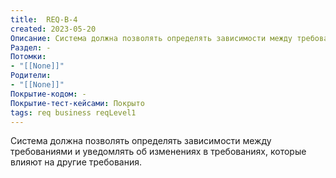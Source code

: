 ```yaml
---
title:  REQ-B-4
created: 2023-05-20
Описание: Система должна позволять определять зависимости между требованиями и уведомлять об изменениях в требованиях, которые влияют на другие требования.
Раздел: -
Потомки:
- "[[None]]"
Родители: 
- "[[None]]"
Покрытие-кодом: -
Покрытие-тест-кейсами: Покрыто
tags: req business reqLevel1
---
```


Система должна позволять определять зависимости между требованиями и уведомлять об изменениях в требованиях, которые влияют на другие требования.
